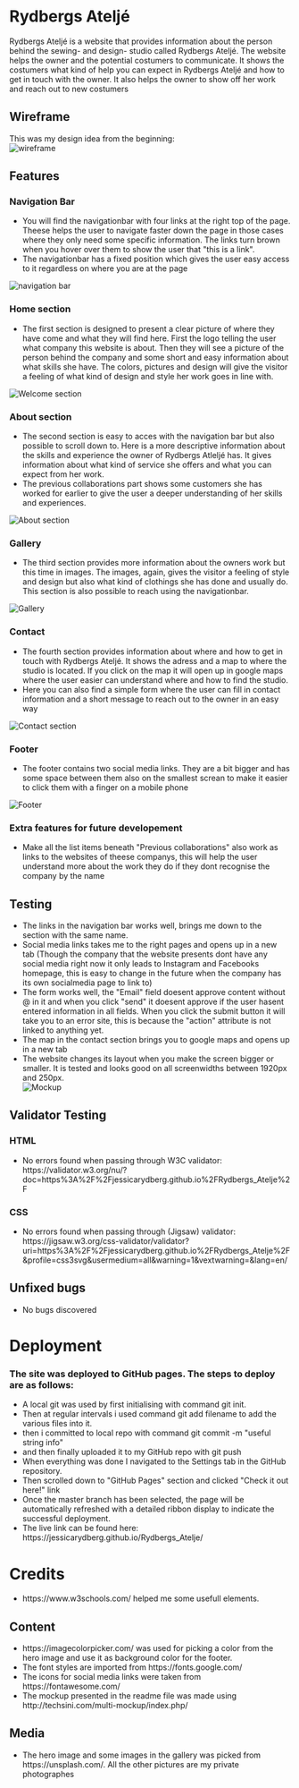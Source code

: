 
# Rydbergs Ateljé
Rydbergs Ateljé is a website that provides information about the person behind the sewing- and design- studio called Rydbergs Ateljé. The website helps the owner and the potential costumers to communicate. It shows the costumers what kind of help you can expect in Rydbergs Ateljé and how to get in touch with the owner. It also helps the owner to show off her work and reach out to new costumers

## Wireframe
This was my design idea from the beginning:
<br>
<img src="assets/images/screenshot-wireframe.jpg" alt="wireframe">

## Features

### Navigation Bar
<ul>
    <li>You will find the navigationbar with four links at the right top of the page. Theese helps the user to navigate faster down the page in those cases where they only need some specific information. The links turn brown when you hover over them to show the user that "this is a link".</li>
    <li>The navigationbar has a fixed position which gives the user easy access to it regardless on where you are at the page</li>
</ul>
<img src="assets/images/screenshot-navigation-bar.jpg" alt="navigation bar">

### Home section
<ul>
    <li>The first section is designed to present a clear picture of where they have come and what they will find here. First the logo telling the user what company this website is about. Then they will see a picture of the person behind the company and some short and easy information about what skills she have. The colors, pictures and design will give the visitor a feeling of what kind of design and style her work goes in line with.</li>
</ul>
<img src="assets/images/screenshot-hero-image.jpg" alt="Welcome section">

### About section
<ul>
    <li>The second section is easy to acces with the navigation bar but also possible to scroll down to. Here is a more descriptive information about the skills and experience the owner of Rydbergs Atleljé has. It gives information about what kind of service she offers and what you can expect from her work.</li>
    <li>The previous collaborations part shows some customers she has worked for earlier to give the user a deeper understanding of her skills and experiences.</li>
</ul>
<img src="assets/images/screenshot-about.png" alt="About section">

### Gallery
<ul>
    <li>The third section provides more information about the owners work but this time in images. The images, again, gives the visitor a feeling of style and design but also what kind of clothings she has done and usually do.
    This section is also possible to reach using the navigationbar.</li>
</ul>
<img src="assets/images/screenshot-gallery.png" alt="Gallery">

### Contact
<ul>
    <li>The fourth section provides information about where and how to get in touch with Rydbergs Ateljé. It shows the adress and a map to where the studio is located. If you click on the map it will open up in google maps where the user easier can understand where and how to find the studio.</li>
    <li>Here you can also find a simple form where the user can fill in contact information and a short message to reach out to the owner in an easy way</li>
</ul>
<img src="assets/images/screenshot-contact.jpg" alt="Contact section">

### Footer
<ul>
    <li>The footer contains two social media links. They are a bit bigger and has some space between them also on the smallest screan to make it easier to click them with a finger on a mobile phone</li>
</ul>
<img src="assets/images/screenshot-footer.jpg" alt="Footer">

### Extra features for future developement
<ul>
    <li>Make all the list items beneath "Previous collaborations" also work as links to the websites of theese companys, this will help the user understand more about the work they do if they dont recognise the company by the name</li>
</ul>

## Testing
<ul>
    <li>The links in the navigation bar works well, brings me down to the section with the same name.</li>
    <li>Social media links takes me to the right pages and opens up in a new tab (Though the company that the website presents dont have any social media right now it only leads to Instagram and Facebooks homepage, this is easy to change in the future when the company has its own socialmedia page to link to)</li>
    <li>The form works well, the "Email" field doesent approve content without @ in it and when you click "send" it doesent approve if the user hasent entered information in all fields. When you click the submit button it will take you to an error site, this is because the "action" attribute is not linked to anything yet.</li>
    <li>The map in the contact section brings you to google maps and opens up in a new tab</li>
    <li>The website changes its layout when you make the screen bigger or smaller. It is tested and looks good on all screenwidths between 1920px and 250px.</li>
    <img src="assets/images/screenshot-mockup.jpg" alt="Mockup">
</ul>

## Validator Testing
### HTML
<ul>
    <li>No errors found when passing through W3C validator: https://validator.w3.org/nu/?doc=https%3A%2F%2Fjessicarydberg.github.io%2FRydbergs_Atelje%2F</li>
</ul>

### CSS
<ul>
    <li>No errors found when passing through (Jigsaw) validator: https://jigsaw.w3.org/css-validator/validator?uri=https%3A%2F%2Fjessicarydberg.github.io%2FRydbergs_Atelje%2F&profile=css3svg&usermedium=all&warning=1&vextwarning=&lang=en/</li>    
</ul>

## Unfixed bugs
<ul>
    <li>No bugs discovered</li>
</ul>

# Deployment

### The site was deployed to GitHub pages. The steps to deploy are as follows:
<ul>
    <li>A local git was used by first initialising with command git init.</li>
    <li>Then at regular intervals i used command git add filename to add the various files into it.</li>
    <li>then i committed to local repo with command git commit -m "useful string info"</li>
    <li>and then finally uploaded it to my GitHub repo with git push</li>
    <li>When everything was done I navigated to the Settings tab in the GitHub repository.</li>
    <li>Then scrolled down to "GitHub Pages" section and clicked "Check it out here!" link</li>
    <li>Once the master branch has been selected, the page will be automatically refreshed with a detailed ribbon display to indicate the successful deployment.</li>
    <li>The live link can be found here: https://jessicarydberg.github.io/Rydbergs_Atelje/</li>
</ul>

# Credits
<ul>
<li>https://www.w3schools.com/ helped me some usefull elements.</li>
</ul>

## Content
<ul>
    <li>https://imagecolorpicker.com/ was used for picking a color from the hero image and use it as background color for the footer.</li>
    <li>The font styles are imported from https://fonts.google.com/</li>
    <li>The icons for social media links were taken from https://fontawesome.com/</li>
    <li>The mockup presented in the readme file was made using http://techsini.com/multi-mockup/index.php/</li>
</ul>

## Media
<ul>
    <li>The hero image and some images in the gallery was picked from https://unsplash.com/. All the other pictures are my private photographes</li>
</ul>